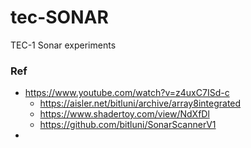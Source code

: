 # tec-SONAR
TEC-1 Sonar experiments


### Ref
- https://www.youtube.com/watch?v=z4uxC7ISd-c
  - https://aisler.net/bitluni/archive/array8integrated
  - https://www.shadertoy.com/view/NdXfDl
  - https://github.com/bitluni/SonarScannerV1
- 
